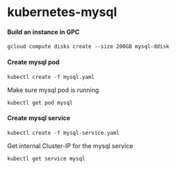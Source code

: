 # kubernetes-mysql

#### Build an instance in GPC

`gcloud compute disks create --size 200GB mysql-ddisk`

#### Create mysql pod

`kubectl create -f mysql.yaml`

Make sure mysql pod is running

`kubectl get pod mysql`

#### Create mysql service

`kubectl create -f mysql-service.yaml`

Get internal Cluster-IP for the mysql service

`kubectl get service mysql`
